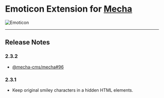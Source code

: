Emoticon Extension for [Mecha](https://github.com/mecha-cms/mecha)
==================================================================

![Emoticon](https://user-images.githubusercontent.com/1669261/73324661-4ccc6e80-427e-11ea-9215-c87a6558d66c.png)

---

Release Notes
-------------

### 2.3.2

 - [@mecha-cms/mecha#96](https://github.com/mecha-cms/mecha/issues/96)

### 2.3.1

 - Keep original smiley characters in a hidden HTML elements.